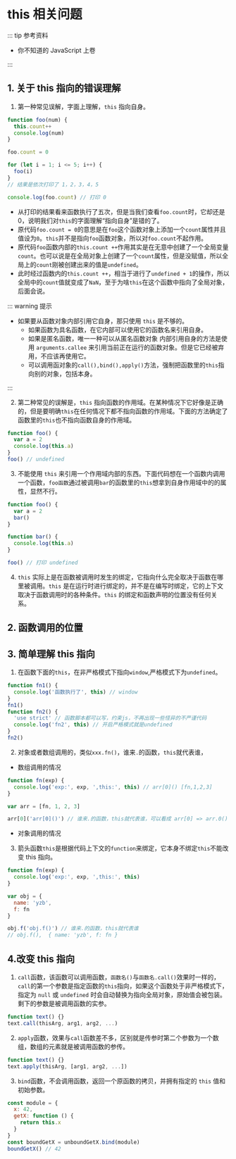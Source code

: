 # this 相关问题

::: tip 参考资料

- 你不知道的 JavaScript 上卷

:::

## 1. 关于 this 指向的错误理解

1. 第一种常见误解，字面上理解，`this` 指向自身。

```js
function foo(num) {
  this.count++
  console.log(num)
}

foo.count = 0

for (let i = 1; i <= 5; i++) {
  foo(i)
}
// 结果是依次打印了 1，2，3，4，5

console.log(foo.count) // 打印 0
```

- 从打印的结果看来函数执行了五次，但是当我们查看`foo.count`时，它却还是 0，说明我们对`this`的字面理解“指向自身”是错的了。
- 原代码`foo.count = 0`的意思是在`foo`这个函数对象上添加一个`count`属性并且值设为`0`。`this`并不是指向`foo`函数对象，所以对`foo.count`不起作用。
- 原代码`foo`函数内部的`this.count ++`作用其实是在无意中创建了一个全局变量`count`。也可以说是在全局对象上创建了一个`count`属性，但是没赋值，所以全局上的`count`刚被创建出来的值是`undefined`。
- 此时经过函数内的`this.count ++`，相当于进行了`undefined + 1`的操作，所以全局中的`count`值就变成了`NaN`，至于为啥`this`在这个函数中指向了全局对象，后面会说。

::: warning 提示

- 如果要从函数对象内部引用它自身，那只使用 `this` 是不够的。
  - 如果函数为具名函数，在它内部可以使用它的函数名来引用自身。
  - 如果是匿名函数，唯一一种可以从匿名函数对象 内部引用自身的方法是使用 `arguments.callee` 来引用当前正在运行的函数对象。但是它已经被弃用，不应该再使用它。
  - 可以调用函对象的`call(),bind(),apply()`方法，强制把函数里的`this`指向别的对象，包括本身。

:::

2. 第二种常见的误解是，`this` 指向函数的作用域。在某种情况下它好像是正确的，但是要明确`this`在任何情况下都不指向函数的作用域。下面的方法确定了函数里的`this`也不指向函数自身的作用域。

```js
function foo() {
  var a = 2
  console.log(this.a)
}
foo() // undefined
```

3. 不能使用 `this` 来引用一个作用域内部的东西。下面代码想在一个函数内调用一个函数，`foo函数`通过被调用`bar`的函数里的`this`想拿到自身作用域中的的属性，显然不行。

```js
function foo() {
  var a = 2
  bar()
}

function bar() {
  console.log(this.a)
}

foo() // 打印 undefined
```

4. `this` 实际上是在函数被调用时发生的绑定，它指向什么完全取决于函数在哪里被调用。`this` 是在运行时进行绑定的，并不是在编写时绑定，它的上下文取决于函数调用时的各种条件。`this` 的绑定和函数声明的位置没有任何关系。

## 2. 函数调用的位置

## 3. 简单理解 this 指向

1.  在函数下面的`this`，在非严格模式下指向`window`,严格模式下为`undefined`。

```js
function fn1() {
  console.log('函数执行了', this) // window
}
fn1()
function fn2() {
  'use strict' // 函数脚本都可以写，约束js，不再出现一些怪异的不严谨代码
  console.log('fn2', this) // 开启严格模式就是undefined
}
fn2()
```

2. 对象或者数组调用的，类似`xxx.fn()`，谁来`.`的函数，`this`就代表谁，

- 数组调用的情况

```js
function fn(exp) {
  console.log('exp:', exp, ',this:', this) // arr[0]() [fn,1,2,3]
}

var arr = [fn, 1, 2, 3]

arr[0]('arr[0]()') // 谁来.的函数，this就代表谁，可以看成 arr[0] => arr.0()
```

- 对象调用的情况

3. 箭头函数`this`是根据代码上下文的`function`来绑定，它本身不绑定`this`不能改变 this 指向。

```js
function fn(exp) {
  console.log('exp:', exp, ',this:', this)
}

var obj = {
  name: 'yzb',
  f: fn
}

obj.f('obj.f()') // 谁来.的函数，this就代表谁
// obj.f(),  { name: 'yzb', f: fn }
```

## 4.改变 this 指向

1. `call`函数，该函数可以调用函数，`函数名()`与`函数名.call()`效果时一样的，`call`的第一个参数是指定函数的`this`指向，如果这个函数处于非严格模式下，指定为 `null` 或 `undefined` 时会自动替换为指向全局对象，原始值会被包装。剩下的参数是被调用函数的实参。

```js
function text() {}
text.call(thisArg, arg1, arg2, ...)
```

2. `apply`函数，效果与`call`函数差不多，区别就是传参时第二个参数为一个数组，数组的元素就是被调用函数的参传。

```js
function text() {}
text.apply(thisArg, [arg1, arg2, ...])
```

3. `bind`函数，不会调用函数，返回一个原函数的拷贝，并拥有指定的 `this` 值和初始参数。

```js
const module = {
  x: 42,
  getX: function () {
    return this.x
  }
}
const boundGetX = unboundGetX.bind(module)
boundGetX() // 42
```

